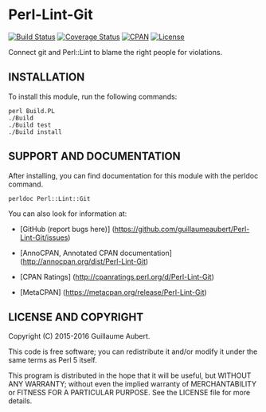 Perl-Lint-Git
===============

[![Build Status](https://travis-ci.org/guillaumeaubert/Perl-Lint-Git.svg?branch=master)](https://travis-ci.org/guillaumeaubert/Perl-Lint-Git)
[![Coverage Status](https://coveralls.io/repos/guillaumeaubert/Perl-Lint-Git/badge.svg?branch=master)](https://coveralls.io/r/guillaumeaubert/Perl-Lint-Git?branch=master)
[![CPAN](https://img.shields.io/cpan/v/Perl-Lint-Git.svg)](https://metacpan.org/release/Perl-Lint-Git)
[![License](https://img.shields.io/badge/license-Perl%205-blue.svg)](http://dev.perl.org/licenses/)

Connect git and Perl::Lint to blame the right people for violations.


INSTALLATION
------------

To install this module, run the following commands:

	perl Build.PL
	./Build
	./Build test
	./Build install


SUPPORT AND DOCUMENTATION
-------------------------

After installing, you can find documentation for this module with the
perldoc command.

	perldoc Perl::Lint::Git


You can also look for information at:

 * [GitHub (report bugs here)]
   (https://github.com/guillaumeaubert/Perl-Lint-Git/issues)

 * [AnnoCPAN, Annotated CPAN documentation]
   (http://annocpan.org/dist/Perl-Lint-Git)

 * [CPAN Ratings]
   (http://cpanratings.perl.org/d/Perl-Lint-Git)

 * [MetaCPAN]
   (https://metacpan.org/release/Perl-Lint-Git)


LICENSE AND COPYRIGHT
---------------------

Copyright (C) 2015-2016 Guillaume Aubert.

This code is free software; you can redistribute it and/or modify it under the
same terms as Perl 5 itself.

This program is distributed in the hope that it will be useful, but WITHOUT ANY
WARRANTY; without even the implied warranty of MERCHANTABILITY or FITNESS FOR A
PARTICULAR PURPOSE. See the LICENSE file for more details.
